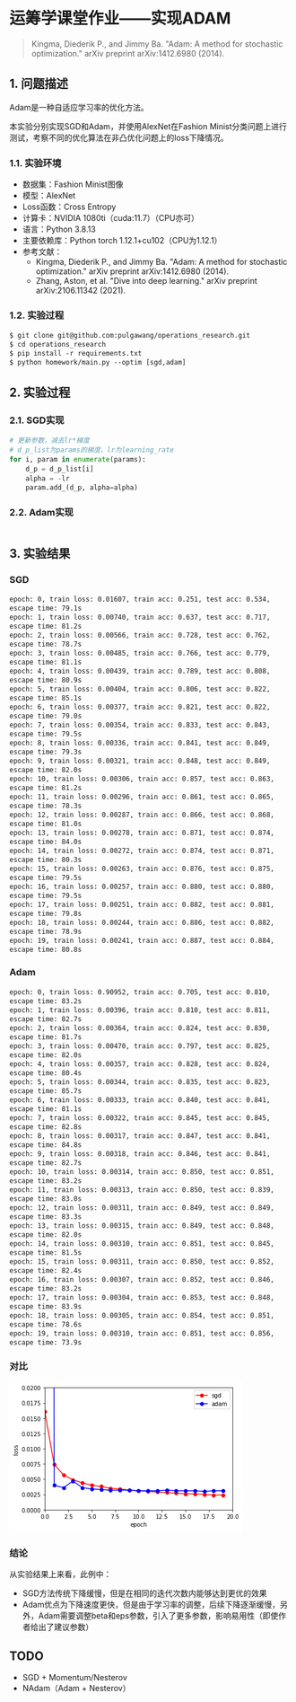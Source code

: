 # 运筹学课堂作业——实现ADAM

> Kingma, Diederik P., and Jimmy Ba. "Adam: A method for stochastic optimization." arXiv preprint arXiv:1412.6980 (2014).

## 1. 问题描述

Adam是一种自适应学习率的优化方法。

本实验分别实现SGD和Adam，并使用AlexNet在Fashion Minist分类问题上进行测试，考察不同的优化算法在非凸优化问题上的loss下降情况。

### 1.1. 实验环境
 
 - 数据集：Fashion Minist图像
 - 模型：AlexNet
 - Loss函数：Cross Entropy
 - 计算卡：NVIDIA 1080ti（cuda:11.7）（CPU亦可）
 - 语言：Python 3.8.13
 - 主要依赖库：Python torch 1.12.1+cu102（CPU为1.12.1）
 - 参考文献：
   - Kingma, Diederik P., and Jimmy Ba. "Adam: A method for stochastic optimization." arXiv preprint arXiv:1412.6980 (2014).
   - Zhang, Aston, et al. "Dive into deep learning." arXiv preprint arXiv:2106.11342 (2021).

### 1.2. 实验过程

```shell
$ git clone git@github.com:pulgawang/operations_research.git
$ cd operations_research
$ pip install -r requirements.txt
$ python homework/main.py --optim [sgd,adam]
```

## 2. 实验过程
### 2.1. SGD实现
```python
# 更新参数，减去lr*梯度
# d_p_list为params的梯度，lr为learning_rate
for i, param in enumerate(params):
    d_p = d_p_list[i]
    alpha = -lr
    param.add_(d_p, alpha=alpha)
```
### 2.2. Adam实现
```python

```

## 3. 实验结果

### SGD
```text
epoch: 0, train loss: 0.01607, train acc: 0.251, test acc: 0.534, escape time: 79.1s
epoch: 1, train loss: 0.00740, train acc: 0.637, test acc: 0.717, escape time: 81.2s
epoch: 2, train loss: 0.00566, train acc: 0.728, test acc: 0.762, escape time: 78.7s
epoch: 3, train loss: 0.00485, train acc: 0.766, test acc: 0.779, escape time: 81.1s
epoch: 4, train loss: 0.00439, train acc: 0.789, test acc: 0.808, escape time: 80.9s
epoch: 5, train loss: 0.00404, train acc: 0.806, test acc: 0.822, escape time: 85.1s
epoch: 6, train loss: 0.00377, train acc: 0.821, test acc: 0.822, escape time: 79.0s
epoch: 7, train loss: 0.00354, train acc: 0.833, test acc: 0.843, escape time: 79.5s
epoch: 8, train loss: 0.00336, train acc: 0.841, test acc: 0.849, escape time: 79.3s
epoch: 9, train loss: 0.00321, train acc: 0.848, test acc: 0.849, escape time: 82.0s
epoch: 10, train loss: 0.00306, train acc: 0.857, test acc: 0.863, escape time: 81.2s
epoch: 11, train loss: 0.00296, train acc: 0.861, test acc: 0.865, escape time: 78.3s
epoch: 12, train loss: 0.00287, train acc: 0.866, test acc: 0.868, escape time: 81.0s
epoch: 13, train loss: 0.00278, train acc: 0.871, test acc: 0.874, escape time: 84.0s
epoch: 14, train loss: 0.00272, train acc: 0.874, test acc: 0.871, escape time: 80.3s
epoch: 15, train loss: 0.00263, train acc: 0.876, test acc: 0.875, escape time: 79.5s
epoch: 16, train loss: 0.00257, train acc: 0.880, test acc: 0.880, escape time: 79.5s
epoch: 17, train loss: 0.00251, train acc: 0.882, test acc: 0.881, escape time: 79.8s
epoch: 18, train loss: 0.00244, train acc: 0.886, test acc: 0.882, escape time: 78.9s
epoch: 19, train loss: 0.00241, train acc: 0.887, test acc: 0.884, escape time: 80.8s
```

### Adam
```text
epoch: 0, train loss: 0.90952, train acc: 0.705, test acc: 0.810, escape time: 83.2s
epoch: 1, train loss: 0.00396, train acc: 0.810, test acc: 0.811, escape time: 82.7s
epoch: 2, train loss: 0.00364, train acc: 0.824, test acc: 0.830, escape time: 81.7s
epoch: 3, train loss: 0.00470, train acc: 0.797, test acc: 0.825, escape time: 82.0s
epoch: 4, train loss: 0.00357, train acc: 0.828, test acc: 0.824, escape time: 80.4s
epoch: 5, train loss: 0.00344, train acc: 0.835, test acc: 0.823, escape time: 85.7s
epoch: 6, train loss: 0.00333, train acc: 0.840, test acc: 0.841, escape time: 81.1s
epoch: 7, train loss: 0.00322, train acc: 0.845, test acc: 0.845, escape time: 82.8s
epoch: 8, train loss: 0.00317, train acc: 0.847, test acc: 0.841, escape time: 84.8s
epoch: 9, train loss: 0.00318, train acc: 0.846, test acc: 0.841, escape time: 82.7s
epoch: 10, train loss: 0.00314, train acc: 0.850, test acc: 0.851, escape time: 83.2s
epoch: 11, train loss: 0.00313, train acc: 0.850, test acc: 0.839, escape time: 83.0s
epoch: 12, train loss: 0.00311, train acc: 0.849, test acc: 0.849, escape time: 83.3s
epoch: 13, train loss: 0.00315, train acc: 0.849, test acc: 0.848, escape time: 82.0s
epoch: 14, train loss: 0.00310, train acc: 0.851, test acc: 0.845, escape time: 81.5s
epoch: 15, train loss: 0.00311, train acc: 0.850, test acc: 0.852, escape time: 82.4s
epoch: 16, train loss: 0.00307, train acc: 0.852, test acc: 0.846, escape time: 83.2s
epoch: 17, train loss: 0.00304, train acc: 0.853, test acc: 0.848, escape time: 83.9s
epoch: 18, train loss: 0.00305, train acc: 0.854, test acc: 0.851, escape time: 78.6s
epoch: 19, train loss: 0.00310, train acc: 0.851, test acc: 0.856, escape time: 73.9s
```

### 对比
![loss对比](resources/loss.png)

### 结论

从实验结果上来看，此例中：
 - SGD方法传统下降缓慢，但是在相同的迭代次数内能够达到更优的效果
 - Adam优点为下降速度更快，但是由于学习率的调整，后续下降逐渐缓慢，另外，Adam需要调整beta和eps参数，引入了更多参数，影响易用性（即使作者给出了建议参数）

## TODO
 - SGD + Momentum/Nesterov
 - NAdam（Adam + Nesterov）